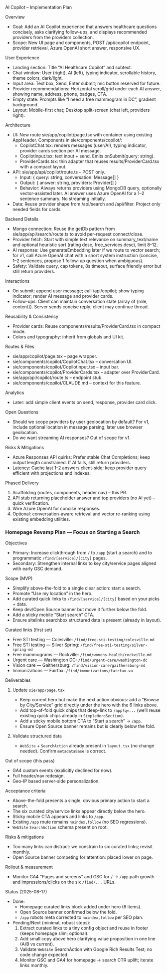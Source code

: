AI Copilot – Implementation Plan

Overview
- Goal: Add an AI Copilot experience that answers healthcare questions concisely, asks clarifying follow-ups, and displays recommended providers from the providers collection.
- Scope: New UI page and components, POST /api/copilot endpoint, provider retrieval, Azure OpenAI short answer, responsive UX.

User Experience
- Landing section: Title “AI Healthcare Copilot” and subtext.
- Chat window: User (right), AI (left), typing indicator, scrollable history, theme colors, dark/light.
- Input area: Text box, Send, Enter submit; mic button reserved for future.
- Provider recommendations: Horizontal scroll/grid under each AI answer, showing name, address, phone, badges, CTA.
- Empty state: Prompts like “I need a free mammogram in DC”, gradient background.
- Layout: Mobile-first chat; Desktop split-screen (chat left, providers right).

Architecture
- UI: New route sie/app/copilot/page.tsx with container using existing AppHeader. Components in sie/components/copilot/:
  - CopilotChat.tsx: renders messages (user/AI), typing indicator, provider cards section per AI message.
  - CopilotInput.tsx: text input + send. Emits onSubmit(query: string).
  - ProviderCards.tsx: thin adapter that reuses results/ProviderCard.tsx with a compact layout.
- API: sie/app/api/copilot/route.ts – POST only.
  - Input: { query: string, conversation: Message[] }
  - Output: { answer: string, providers: Provider[] }
  - Behavior: Always returns providers using MongoDB query, optionally vector-assisted later. AI answer uses Azure OpenAI for a 1–2 sentence summary. No streaming initially.
- Data: Reuse provider shape from /api/search and /api/filter. Project only needed fields for cards.

Backend Details
- Mongo connection: Reuse the getDb pattern from sie/app/api/search/route.ts to avoid per-request connect/close.
- Provider fetch: Start with simple text relevance on summary_text/name and optional heuristic sort (rating desc, free_services desc), limit 8–12.
- AI response: Use generateEmbedding later if we route to vector search; for v1, call Azure OpenAI chat with a short system instruction (concise, 1–2 sentences, propose 1 follow-up question when ambiguous).
- Safety: Validate query, cap tokens, 8s timeout, surface friendly error but still return providers.

Interactions
- On submit: append user message; call /api/copilot; show typing indicator; render AI message and provider cards.
- Follow-ups: Client can maintain conversation state (array of {role, content}). Server sends concise reply; client may continue thread.

Reusability & Consistency
- Provider cards: Reuse components/results/ProviderCard.tsx in compact mode.
- Colors and typography: inherit from globals and UI kit.

Routes & Files
- sie/app/copilot/page.tsx – page wrapper.
- sie/components/copilot/CopilotChat.tsx – conversation UI.
- sie/components/copilot/CopilotInput.tsx – input bar.
- sie/components/copilot/ProviderCards.tsx – adapter over ProviderCard.
- sie/app/api/copilot/route.ts – endpoint stub.
- sie/components/copilot/CLAUDE.md – context for this feature.

Analytics
- Later: add simple client events on send, response, provider card click.

Open Questions
- Should we scope providers by user geolocation by default? For v1, include optional location in message parsing; later use browser geolocation.
- Do we want streaming AI responses? Out of scope for v1.

Risks & Mitigations
- Azure Responses API quirks: Prefer stable Chat Completions; keep output length constrained. If AI fails, still return providers.
- Latency: Cache last 1–2 answers client-side; keep provider query efficient with projections and indexes.

Phased Delivery
1. Scaffolding (routes, components, header nav) – this PR.
2. API stub returning placeholder answer and top providers (no AI yet) – quick verification.
3. Wire Azure OpenAI for concise responses.
4. Optional: conversation-aware retrieval and vector re-ranking using existing embedding utilities.

### Homepage Revamp Plan — Focus on Starting a Search

Objectives
- Primary: Increase clickthrough from `/` to `/app` (start a search) and to programmatic `/find/[service]/[city]` pages.
- Secondary: Strengthen internal links to key city/service pages aligned with early GSC demand.

Scope (MVP)
- Simplify above-the-fold to a single clear action: start a search.
- Promote “Use my location” in the hero.
- Add curated quick links to `/find/[service]/[city]` based on your picks + data.
- Keep dev/Open Source banner but move it further below the fold.
- Add a sticky mobile “Start search” CTA.
- Ensure sitelinks searchbox structured data is present (already in layout).

Curated links (first set)
- Free STI testing — Colesville: `/find/free-sti-testing/colesville-md`
- Free STI testing — Silver Spring: `/find/free-sti-testing/silver-spring-md`
- Free mammograms — Rockville: `/find/womens-health/rockville-md`
- Urgent care — Washington DC: `/find/urgent-care/washington-dc`
- Vision care — Gaithersburg: `/find/vision-care/gaithersburg-md`
- Immunizations — Fairfax: `/find/immunizations/fairfax-va`

Deliverables
1) Update `sie/app/page.tsx`
   - Keep current hero but make the next action obvious: add a “Browse by City/Service” grid directly under the hero with the 6 links above.
   - Add top-of-fold quick chips that deep-link to `/app?q=...` (we’ll reuse existing quick chips already in `SimpleHeroSection`).
   - Add a sticky mobile bottom CTA to “Start a search” → `/app`.
   - Ensure Open Source banner remains but is clearly below the fold.

2) Validate structured data
   - `WebSite` + `SearchAction` already present in `layout.tsx` (no change needed). Confirm `metadataBase` is correct.

Out of scope (this pass)
- GA4 custom events (explicitly declined for now).
- Full header/nav redesign.
- Geo-IP based server-side personalization.

Acceptance criteria
- Above-the-fold presents a single, obvious primary action to start a search.
- The six curated city/service links appear directly below the hero.
- Sticky mobile CTA appears and links to `/app`.
- Existing `/app` route remains `noindex,follow` (no SEO regressions).
- `WebSite` `SearchAction` schema present on root.

Risks & mitigations
- Too many links can distract: we constrain to six curated links; revisit monthly.
- Open Source banner competing for attention: placed lower on page.

Rollout & measurement
- Monitor GA4 “Pages and screens” and GSC for `/` → `/app` path growth and impressions/clicks on the six `/find/...` URLs.


Status (2025-08-17)
- Done:
  - Homepage curated links block added under hero (6 items).
  - Open Source banner confirmed below the fold.
  - `/app` robots meta corrected to `noindex,follow` per SEO plan.
- Pending/Next (minimal, robust steps):
  1) Extract curated links to a tiny config object and reuse in footer (keeps homepage slim; optional).
  2) Add small copy above hero clarifying value proposition in one line (A/B vs current).
  3) Validate `WebSite` SearchAction with Google Rich Results Test; no code change expected.
  4) Monitor GSC and GA4 for homepage → search CTR uplift; iterate links monthly.


